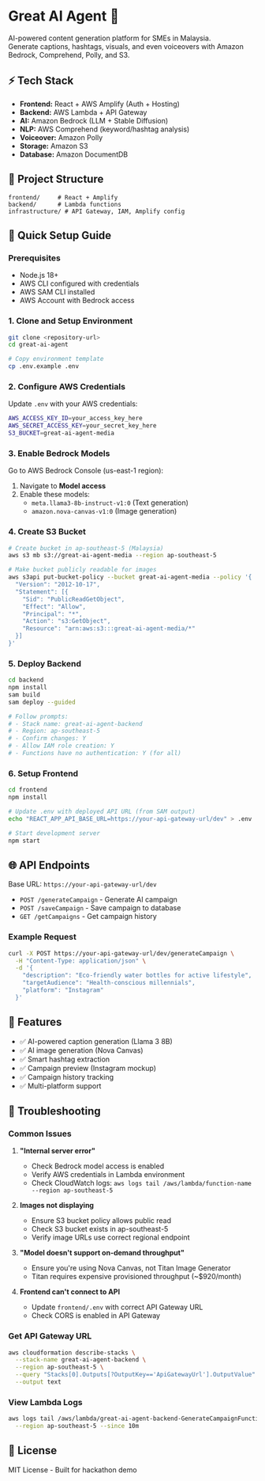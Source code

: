 # Great AI Agent 🚀
AI-powered content generation platform for SMEs in Malaysia.  
Generate captions, hashtags, visuals, and even voiceovers with Amazon Bedrock, Comprehend, Polly, and S3.  

## ⚡ Tech Stack
- **Frontend:** React + AWS Amplify (Auth + Hosting)
- **Backend:** AWS Lambda + API Gateway
- **AI:** Amazon Bedrock (LLM + Stable Diffusion)
- **NLP:** AWS Comprehend (keyword/hashtag analysis)
- **Voiceover:** Amazon Polly
- **Storage:** Amazon S3
- **Database:** Amazon DocumentDB

## 📂 Project Structure
```
frontend/     # React + Amplify
backend/      # Lambda functions
infrastructure/ # API Gateway, IAM, Amplify config
```

## 🚀 Quick Setup Guide

### Prerequisites
- Node.js 18+
- AWS CLI configured with credentials
- AWS SAM CLI installed
- AWS Account with Bedrock access

### 1. Clone and Setup Environment
```bash
git clone <repository-url>
cd great-ai-agent

# Copy environment template
cp .env.example .env
```

### 2. Configure AWS Credentials
Update `.env` with your AWS credentials:
```bash
AWS_ACCESS_KEY_ID=your_access_key_here
AWS_SECRET_ACCESS_KEY=your_secret_key_here
S3_BUCKET=great-ai-agent-media
```

### 3. Enable Bedrock Models
Go to AWS Bedrock Console (us-east-1 region):
1. Navigate to **Model access**
2. Enable these models:
   - `meta.llama3-8b-instruct-v1:0` (Text generation)
   - `amazon.nova-canvas-v1:0` (Image generation)

### 4. Create S3 Bucket
```bash
# Create bucket in ap-southeast-5 (Malaysia)
aws s3 mb s3://great-ai-agent-media --region ap-southeast-5

# Make bucket publicly readable for images
aws s3api put-bucket-policy --bucket great-ai-agent-media --policy '{
  "Version": "2012-10-17",
  "Statement": [{
    "Sid": "PublicReadGetObject",
    "Effect": "Allow",
    "Principal": "*",
    "Action": "s3:GetObject",
    "Resource": "arn:aws:s3:::great-ai-agent-media/*"
  }]
}'
```

### 5. Deploy Backend
```bash
cd backend
npm install
sam build
sam deploy --guided

# Follow prompts:
# - Stack name: great-ai-agent-backend
# - Region: ap-southeast-5
# - Confirm changes: Y
# - Allow IAM role creation: Y
# - Functions have no authentication: Y (for all)
```

### 6. Setup Frontend
```bash
cd frontend
npm install

# Update .env with deployed API URL (from SAM output)
echo "REACT_APP_API_BASE_URL=https://your-api-gateway-url/dev" > .env

# Start development server
npm start
```

## 🌐 API Endpoints

Base URL: `https://your-api-gateway-url/dev`

- `POST /generateCampaign` - Generate AI campaign
- `POST /saveCampaign` - Save campaign to database
- `GET /getCampaigns` - Get campaign history

### Example Request
```bash
curl -X POST https://your-api-gateway-url/dev/generateCampaign \
  -H "Content-Type: application/json" \
  -d '{
    "description": "Eco-friendly water bottles for active lifestyle",
    "targetAudience": "Health-conscious millennials",
    "platform": "Instagram"
  }'
```

## 🎯 Features

- ✅ AI-powered caption generation (Llama 3 8B)
- ✅ AI image generation (Nova Canvas)
- ✅ Smart hashtag extraction
- ✅ Campaign preview (Instagram mockup)
- ✅ Campaign history tracking
- ✅ Multi-platform support

## 🔧 Troubleshooting

### Common Issues

1. **"Internal server error"**
   - Check Bedrock model access is enabled
   - Verify AWS credentials in Lambda environment
   - Check CloudWatch logs: `aws logs tail /aws/lambda/function-name --region ap-southeast-5`

2. **Images not displaying**
   - Ensure S3 bucket policy allows public read
   - Check S3 bucket exists in ap-southeast-5
   - Verify image URLs use correct regional endpoint

3. **"Model doesn't support on-demand throughput"**
   - Ensure you're using Nova Canvas, not Titan Image Generator
   - Titan requires expensive provisioned throughput (~$920/month)

4. **Frontend can't connect to API**
   - Update `frontend/.env` with correct API Gateway URL
   - Check CORS is enabled in API Gateway

### Get API Gateway URL
```bash
aws cloudformation describe-stacks \
  --stack-name great-ai-agent-backend \
  --region ap-southeast-5 \
  --query "Stacks[0].Outputs[?OutputKey=='ApiGatewayUrl'].OutputValue" \
  --output text
```

### View Lambda Logs
```bash
aws logs tail /aws/lambda/great-ai-agent-backend-GenerateCampaignFunction-* \
  --region ap-southeast-5 --since 10m
```

## 📄 License

MIT License - Built for hackathon demo
